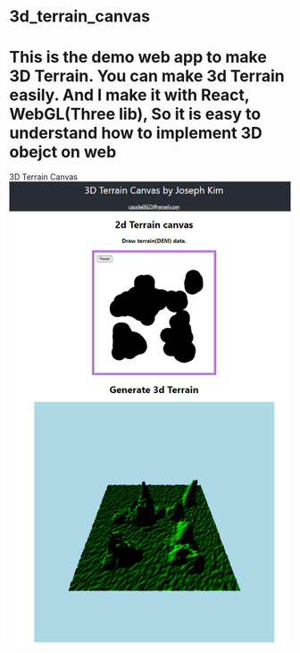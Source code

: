 # 3d_terrain_canvas
This is the demo web app to make 3D Terrain.
You can make 3d Terrain easily.
And I make it with React, WebGL(Three lib), So it is easy to understand how to implement 3D obejct on web
======

3D Terrain Canvas
![Demo Image](./public/demoImg.png "3D Terrain Demo Image")
